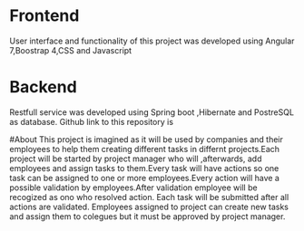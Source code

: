 # Frontend

User interface and functionality of this project was developed using Angular 7,Boostrap 4,CSS and Javascript

# Backend
Restfull service was developed using Spring boot ,Hibernate and PostreSQL as database.
Github link to this repository is

#About
This project is imagined as it will be used by  companies and their employees to help them creating
different tasks in differnt projects.Each project will be started by project manager who will ,afterwards, add employees and assign tasks to them.Every task will have actions so one task can be assigned to one or more employees.Every action will have a possible validation by employees.After validation employee will be recogized as ono who resolved action.
Each task will be submitted after all actions are validated.
Employees assigned to project can create new tasks and assign them to colegues but it must be approved by project manager.



